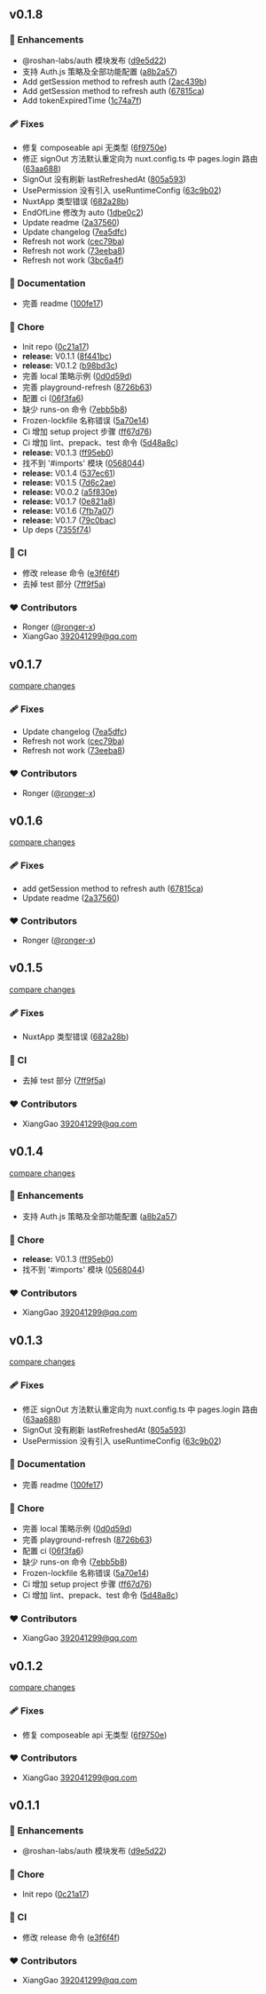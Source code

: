 ## v0.1.8


### 🚀 Enhancements

- @roshan-labs/auth 模块发布 ([d9e5d22](https://github.com/rymcu/auth/commit/d9e5d22))
- 支持 Auth.js 策略及全部功能配置 ([a8b2a57](https://github.com/rymcu/auth/commit/a8b2a57))
- Add getSession method to refresh auth ([2ac439b](https://github.com/rymcu/auth/commit/2ac439b))
- Add getSession method to refresh auth ([67815ca](https://github.com/rymcu/auth/commit/67815ca))
- Add tokenExpiredTime ([1c74a7f](https://github.com/rymcu/auth/commit/1c74a7f))

### 🩹 Fixes

- 修复 composeable api 无类型 ([6f9750e](https://github.com/rymcu/auth/commit/6f9750e))
- 修正 signOut 方法默认重定向为 nuxt.config.ts 中 pages.login 路由 ([63aa688](https://github.com/rymcu/auth/commit/63aa688))
- SignOut 没有刷新 lastRefreshedAt ([805a593](https://github.com/rymcu/auth/commit/805a593))
- UsePermission 没有引入 useRuntimeConfig ([63c9b02](https://github.com/rymcu/auth/commit/63c9b02))
- NuxtApp 类型错误 ([682a28b](https://github.com/rymcu/auth/commit/682a28b))
- EndOfLine 修改为 auto ([1dbe0c2](https://github.com/rymcu/auth/commit/1dbe0c2))
- Update readme ([2a37560](https://github.com/rymcu/auth/commit/2a37560))
- Update changelog ([7ea5dfc](https://github.com/rymcu/auth/commit/7ea5dfc))
- Refresh not work ([cec79ba](https://github.com/rymcu/auth/commit/cec79ba))
- Refresh not work ([73eeba8](https://github.com/rymcu/auth/commit/73eeba8))
- Refresh not work ([3bc6a4f](https://github.com/rymcu/auth/commit/3bc6a4f))

### 📖 Documentation

- 完善 readme ([100fe17](https://github.com/rymcu/auth/commit/100fe17))

### 🏡 Chore

- Init repo ([0c21a17](https://github.com/rymcu/auth/commit/0c21a17))
- **release:** V0.1.1 ([8f441bc](https://github.com/rymcu/auth/commit/8f441bc))
- **release:** V0.1.2 ([b98bd3c](https://github.com/rymcu/auth/commit/b98bd3c))
- 完善 local 策略示例 ([0d0d59d](https://github.com/rymcu/auth/commit/0d0d59d))
- 完善 playground-refresh ([8726b63](https://github.com/rymcu/auth/commit/8726b63))
- 配置 ci ([06f3fa6](https://github.com/rymcu/auth/commit/06f3fa6))
- 缺少 runs-on 命令 ([7ebb5b8](https://github.com/rymcu/auth/commit/7ebb5b8))
- Frozen-lockfile 名称错误 ([5a70e14](https://github.com/rymcu/auth/commit/5a70e14))
- Ci 增加 setup project 步骤 ([ff67d76](https://github.com/rymcu/auth/commit/ff67d76))
- Ci 增加 lint、prepack、test 命令 ([5d48a8c](https://github.com/rymcu/auth/commit/5d48a8c))
- **release:** V0.1.3 ([ff95eb0](https://github.com/rymcu/auth/commit/ff95eb0))
- 找不到 '#imports' 模块 ([0568044](https://github.com/rymcu/auth/commit/0568044))
- **release:** V0.1.4 ([537ec61](https://github.com/rymcu/auth/commit/537ec61))
- **release:** V0.1.5 ([7d6c2ae](https://github.com/rymcu/auth/commit/7d6c2ae))
- **release:** V0.0.2 ([a5f830e](https://github.com/rymcu/auth/commit/a5f830e))
- **release:** V0.1.7 ([0e821a8](https://github.com/rymcu/auth/commit/0e821a8))
- **release:** V0.1.6 ([7fb7a07](https://github.com/rymcu/auth/commit/7fb7a07))
- **release:** V0.1.7 ([79c0bac](https://github.com/rymcu/auth/commit/79c0bac))
- Up deps ([7355f74](https://github.com/rymcu/auth/commit/7355f74))

### 🤖 CI

- 修改 release 命令 ([e3f6f4f](https://github.com/rymcu/auth/commit/e3f6f4f))
- 去掉 test 部分 ([7ff9f5a](https://github.com/rymcu/auth/commit/7ff9f5a))

### ❤️ Contributors

- Ronger ([@ronger-x](http://github.com/ronger-x))
- XiangGao <392041299@qq.com>

## v0.1.7

[compare changes](https://github.com/rymcu/auth/compare/v0.1.6...v0.1.7)

### 🩹 Fixes

- Update changelog ([7ea5dfc](https://github.com/rymcu/auth/commit/7ea5dfc))
- Refresh not work ([cec79ba](https://github.com/rymcu/auth/commit/cec79ba))
- Refresh not work ([73eeba8](https://github.com/rymcu/auth/commit/73eeba8))

### ❤️ Contributors

- Ronger ([@ronger-x](http://github.com/ronger-x))

## v0.1.6

[compare changes](https://github.com/rymcu/auth/compare/v0.1.5...v0.1.6)

### 🩹 Fixes

- add getSession method to refresh auth ([67815ca](https://github.com/rymcu/auth/commit/67815ca))
- Update readme ([2a37560](https://github.com/rymcu/auth/commit/2a37560))

### ❤️ Contributors

- Ronger ([@ronger-x](http://github.com/ronger-x))

## v0.1.5

[compare changes](https://github.com/roshan-labs/auth/compare/v0.1.4...v0.1.5)

### 🩹 Fixes

- NuxtApp 类型错误 ([682a28b](https://github.com/roshan-labs/auth/commit/682a28b))

### 🤖 CI

- 去掉 test 部分 ([7ff9f5a](https://github.com/roshan-labs/auth/commit/7ff9f5a))

### ❤️ Contributors

- XiangGao <392041299@qq.com>

## v0.1.4

[compare changes](https://github.com/roshan-labs/auth/compare/v0.1.3...v0.1.4)

### 🚀 Enhancements

- 支持 Auth.js 策略及全部功能配置 ([a8b2a57](https://github.com/roshan-labs/auth/commit/a8b2a57))

### 🏡 Chore

- **release:** V0.1.3 ([ff95eb0](https://github.com/roshan-labs/auth/commit/ff95eb0))
- 找不到 '#imports' 模块 ([0568044](https://github.com/roshan-labs/auth/commit/0568044))

### ❤️ Contributors

- XiangGao <392041299@qq.com>

## v0.1.3

[compare changes](https://github.com/roshan-labs/auth/compare/v0.1.2...v0.1.3)

### 🩹 Fixes

- 修正 signOut 方法默认重定向为 nuxt.config.ts 中 pages.login 路由 ([63aa688](https://github.com/roshan-labs/auth/commit/63aa688))
- SignOut 没有刷新 lastRefreshedAt ([805a593](https://github.com/roshan-labs/auth/commit/805a593))
- UsePermission 没有引入 useRuntimeConfig ([63c9b02](https://github.com/roshan-labs/auth/commit/63c9b02))

### 📖 Documentation

- 完善 readme ([100fe17](https://github.com/roshan-labs/auth/commit/100fe17))

### 🏡 Chore

- 完善 local 策略示例 ([0d0d59d](https://github.com/roshan-labs/auth/commit/0d0d59d))
- 完善 playground-refresh ([8726b63](https://github.com/roshan-labs/auth/commit/8726b63))
- 配置 ci ([06f3fa6](https://github.com/roshan-labs/auth/commit/06f3fa6))
- 缺少 runs-on 命令 ([7ebb5b8](https://github.com/roshan-labs/auth/commit/7ebb5b8))
- Frozen-lockfile 名称错误 ([5a70e14](https://github.com/roshan-labs/auth/commit/5a70e14))
- Ci 增加 setup project 步骤 ([ff67d76](https://github.com/roshan-labs/auth/commit/ff67d76))
- Ci 增加 lint、prepack、test 命令 ([5d48a8c](https://github.com/roshan-labs/auth/commit/5d48a8c))

### ❤️ Contributors

- XiangGao <392041299@qq.com>

## v0.1.2

[compare changes](https://github.com/roshan-labs/auth/compare/v0.1.1...v0.1.2)

### 🩹 Fixes

- 修复 composeable api 无类型 ([6f9750e](https://github.com/roshan-labs/auth/commit/6f9750e))

### ❤️ Contributors

- XiangGao <392041299@qq.com>

## v0.1.1

### 🚀 Enhancements

- @roshan-labs/auth 模块发布 ([d9e5d22](https://github.com/roshan-labs/auth/commit/d9e5d22))

### 🏡 Chore

- Init repo ([0c21a17](https://github.com/roshan-labs/auth/commit/0c21a17))

### 🤖 CI

- 修改 release 命令 ([e3f6f4f](https://github.com/roshan-labs/auth/commit/e3f6f4f))

### ❤️ Contributors

- XiangGao <392041299@qq.com>

